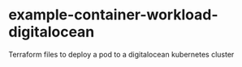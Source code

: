 # example-container-workload-digitalocean
Terraform files to deploy a pod to a digitalocean kubernetes cluster

